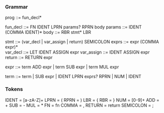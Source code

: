 ### Grammar
prog ::= fun_decl*

fun_decl ::= FN IDENT LPRN params? RPRN body
params   ::= IDENT (COMMA IDENT)*
body     ::= RBR stmt* LBR

stmt       ::= (var_decl | var_assign | return) SEMICOLON
exprs      ::= expr (COMMA expr)*  
var_decl   ::= LET IDENT ASSIGN expr
var_assign ::= IDENT ASSIGN expr
return     ::= RETURN expr

expr ::= term ADD expr 
       | term SUB expr 
       | term MUL expr

term ::= term
       | SUB expr 
       | IDENT LPRN exprs? RPRN
       | NUM
       | IDENT

### Tokens
IDENT = [a-zA-Z]+
LPRN  = (
RPRN  = )
LBR   = {
RBR   = }
NUM   = [0-9]+
ADD   = +
SUB   = -
MUL   = *
FN    = fn
COMMA = ,
RETURN = return
SEMICOLON = ;

